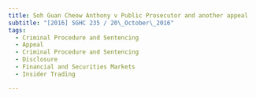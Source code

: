 ```yaml
---
title: Soh Guan Cheow Anthony v Public Prosecutor and another appeal 
subtitle: "[2016] SGHC 235 / 20\_October\_2016"
tags:
  - Criminal Procedure and Sentencing
  - Appeal
  - Criminal Procedure and Sentencing
  - Disclosure
  - Financial and Securities Markets
  - Insider Trading

---
```


